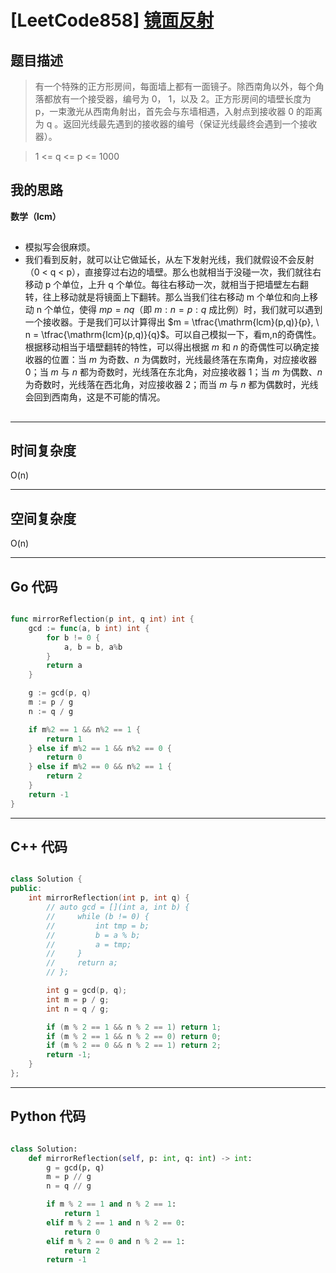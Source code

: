 # [LeetCode858] [镜面反射](https://leetcode.cn/problems/mirror-reflection/description/)
## 题目描述 

> 有一个特殊的正方形房间，每面墙上都有一面镜子。除西南角以外，每个角落都放有一个接受器，编号为 0， 1，以及 2。正方形房间的墙壁长度为 p，一束激光从西南角射出，首先会与东墙相遇，入射点到接收器 0 的距离为 q 。返回光线最先遇到的接收器的编号（保证光线最终会遇到一个接收器）。

> 1 <= q <= p <= 1000


## 我的思路
**数学（lcm）**

##

- 模拟写会很麻烦。
- 我们看到反射，就可以让它做延长，从左下发射光线，我们就假设不会反射（0 < q < p），直接穿过右边的墙壁。那么也就相当于没碰一次，我们就往右移动 p 个单位，上升 q 个单位。每往右移动一次，就相当于把墙壁左右翻转，往上移动就是将镜面上下翻转。那么当我们往右移动 m 个单位和向上移动 n 个单位，使得 $mp = nq$（即 $m:n = p:q$ 成比例）时，我们就可以遇到一个接收器。于是我们可以计算得出 $m = \tfrac{\mathrm{lcm}(p,q)}{p}, \ n = \tfrac{\mathrm{lcm}(p,q)}{q}$。可以自己模拟一下，看m,n的奇偶性。根据移动相当于墙壁翻转的特性，可以得出根据 $m$ 和 $n$ 的奇偶性可以确定接收器的位置：当 $m$ 为奇数、$n$ 为偶数时，光线最终落在东南角，对应接收器 0；当 $m$ 与 $n$ 都为奇数时，光线落在东北角，对应接收器 1；当 $m$ 为偶数、$n$ 为奇数时，光线落在西北角，对应接收器 2；而当 $m$ 与 $n$ 都为偶数时，光线会回到西南角，这是不可能的情况。




##
---

## 时间复杂度

O(n)

---

## 空间复杂度

O(n)

---

## Go 代码

```Go

func mirrorReflection(p int, q int) int {
    gcd := func(a, b int) int {
        for b != 0 {
            a, b = b, a%b
        }
        return a
    }

    g := gcd(p, q)
    m := p / g
    n := q / g

    if m%2 == 1 && n%2 == 1 {
        return 1
    } else if m%2 == 1 && n%2 == 0 {
        return 0
    } else if m%2 == 0 && n%2 == 1 {
        return 2
    }
    return -1
}


```
---

## C++ 代码

```C++

class Solution {
public:
    int mirrorReflection(int p, int q) {
        // auto gcd = [](int a, int b) {
        //     while (b != 0) {
        //         int tmp = b;
        //         b = a % b;
        //         a = tmp;
        //     }
        //     return a;
        // };

        int g = gcd(p, q);
        int m = p / g;
        int n = q / g;

        if (m % 2 == 1 && n % 2 == 1) return 1;
        if (m % 2 == 1 && n % 2 == 0) return 0;
        if (m % 2 == 0 && n % 2 == 1) return 2;
        return -1;
    }
};


```
---
## Python 代码

```Python

class Solution:
    def mirrorReflection(self, p: int, q: int) -> int:
        g = gcd(p, q)
        m = p // g
        n = q // g

        if m % 2 == 1 and n % 2 == 1:
            return 1
        elif m % 2 == 1 and n % 2 == 0:
            return 0
        elif m % 2 == 0 and n % 2 == 1:
            return 2
        return -1

```
